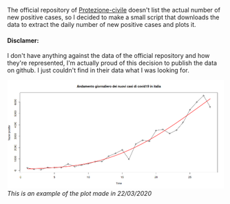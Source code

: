 The official repository of [Protezione-civile](https://github.com/pcm-dpc/COVID-19)  doesn't list the actual number of new positive cases, so I decided to make a small script that downloads the data to extract the daily number of new positive cases and plots it.

#### Disclamer:
I don't have anything against the data of the official repository and how they're represented, I'm actually proud of this decision to publish the data on github. I just couldn't find in their data what I was looking for.

![example of result](https://github.com/BerenLuth/COVID-19-IT-new-positive/blob/master/example.png)
_This is an example of the plot made in 22/03/2020_
